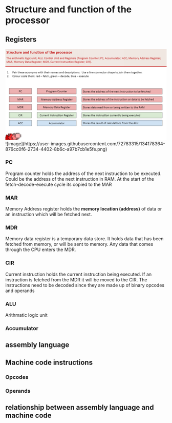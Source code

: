 # Structure and function of the processor

## Registers

<img src="https://raw.githubusercontent.com/JachymT/a-level-cs-blog/main/Computer%20Systems/1.1/1.1.1/images/1.PNG">
![image](https://user-images.githubusercontent.com/72783315/134178364-876cc0f6-2734-4402-8b6c-a97b7cb1e5fe.png)

### PC
Program counter holds the address of the next instruction to be executed. Could be the address of the next instruction in RAM. At the start of the fetch-decode-execute cycle its copied to the MAR

### MAR
Memory Address register holds the **memory location (address)** of data or an instruction which will be fetched next.

### MDR
Memory data register is a temporary data store. It holds data that has been fetched from memory, or will be sent to memory. Any data that comes through the CPU enters the MDR.

### CIR
Current instruction holds the current instruction being executed. If an instruction is fetched from the MDR it will be moved to the CIR. The instructions need to be decoded since they are made up of binary opcodes and operands

### ALU
Arithmatic logic unit

### Accumulator

## assembly language

## Machine code instructions

### Opcodes
### Operands

## relationship between assembly language and machine code
